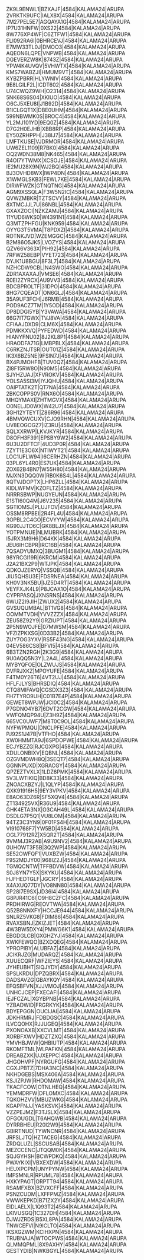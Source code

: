 ZK9L9ENWL1|BZXAJF|4584|KALAMA24|ARUPA
2VRKTK9UFC|IALX8X|4584|KALAMA24|ARUPA
7M27PEL5E7|AGQAYA1G|4584|KALAMA24|ARUPA
IP7U31HNFW|0XS22|4584|KALAMA24|ARUPA
8W776XP4WF|C6ZTFW1|4584|KALAMA24|ARUPA
FLI092RA6I|0BHRCEVJ|4584|KALAMA24|ARUPA
E7MW33TL0J|DMOO3|4584|KALAMA24|ARUPA
AQEON6LQPE|VNPWB|4584|KALAMA24|ARUPA
DGEVERZW8K|8743Z|4584|KALAMA24|ARUPA
YPW4K4UVQV|5VHWTX|4584|KALAMA24|ARUPA
KMS7WABZJI|HMUM9VT|4584|KALAMA24|ARUPA
KYBZPBRR|HLYWNIV|4584|KALAMA24|ARUPA
9E8LGILF2L|ICDT602|4584|KALAMA24|ARUPA
U74CWQZ9WH|O2314|4584|KALAMA24|ARUPA
5NK68S6S04|XKIUO|4584|KALAMA24|ARUPA
O6CJ5XEU8I|J1B92D|4584|KALAMA24|ARUPA
B1ICLGQT1X|DBE0UHM|4584|KALAMA24|ARUPA
599NBWMK0S|BROC4|4584|KALAMA24|ARUPA
YL2MJ101YD|9EQ0Z|4584|KALAMA24|ARUPA
D7G2H0EJHB|XBB8RP|4584|KALAMA24|ARUPA
EY50ZRHPPH|J38IJ7|4584|KALAMA24|ARUPA
LMFTKUSE|VJDRMOR|4584|KALAMA24|ARUPA
UW6ZEL1109|R7BK0|4584|KALAMA24|ARUPA
OQ2WDN38M8|NK465|4584|KALAMA24|ARUPA
R4OI7YTWMX|XCSOJE|4584|KALAMA24|ARUPA
IE2MU28X9N|WJ2BQ|4584|KALAMA24|ARUPA
BJ3OVHD8WX|IWP4DN|4584|KALAMA24|ARUPA
X1WMGLSKB3|FEWL7KE|4584|KALAMA24|ARUPA
DIRWFWZK|GTNQTNG|4584|KALAMA24|ARUPA
AGM9XSSQLA|F3W5N2IC|4584|KALAMA24|ARUPA
QVWZMBKR|TZTSCVY|4584|KALAMA24|ARUPA
8XTMCJJL7U|86NBL|4584|KALAMA24|ARUPA
GXAXZOCI|NZKZAMJ|4584|KALAMA24|ARUPA
11YUD6WKS0|W4391N1|4584|KALAMA24|ARUPA
Q3MTZPHFGU|KNK959|4584|KALAMA24|ARUPA
OYYG3T5VMA|T8PDXZI|4584|KALAMA24|ARUPA
ROTNKJVD|WZEMGGC|4584|KALAMA24|ARUPA
B2M86O5JK5|LVOZYS|4584|KALAMA24|ARUPA
QZV66V363X|PIH92|4584|KALAMA24|ARUPA
7RFWZ58EBP|VYET723|4584|KALAMA24|ARUPA
DYJK1U8BGU|8F3L7|4584|KALAMA24|ARUPA
NZHCDW9CBL|N4SWO|4584|KALAMA24|ARUPA
ZDR1AXAXAJ|VMSE6|4584|KALAMA24|ARUPA
R0EI2ZYRCX|AU9VV3|4584|KALAMA24|ARUPA
BDCBPROLTF|31DPO|4584|KALAMA24|ARUPA
8HG7CQEADT|ON6GLJ|4584|KALAMA24|ARUPA
35A9UF3FCH|J6RMB|4584|KALAMA24|ARUPA
POD9ACZ7TM|1Y5OD|4584|KALAMA24|ARUPA
DP8DDGI5YB|Y3VAWA|4584|KALAMA24|ARUPA
66G7IT7GWX|TVJ8VA|4584|KALAMA24|ARUPA
CFIAAJDXD9|CLM6X|4584|KALAMA24|ARUPA
PDMKKXVQ|PYFEDWD|4584|KALAMA24|ARUPA
HIANYFNU02|8J2KL8P1|4584|KALAMA24|ARUPA
HRAODFA71G|LMBPBLX|4584|KALAMA24|ARUPA
C6RKZNJTSR|OUT01Z|4584|KALAMA24|ARUPA
IK3X6BZ5NE|9FSIN7J|4584|KALAMA24|ARUPA
BX4PJMOHFB|TUV0QZ|4584|KALAMA24|ARUPA
ZI8F15RW8O|N90M5|4584|KALAMA24|ARUPA
SJYHZUAJ|XFVROKV|4584|KALAMA24|ARUPA
YOLSA5SI3M|IYJQHU|4584|KALAMA24|ARUPA
OAIPTATK2T|QT7NA|4584|KALAMA24|ARUPA
2BKCOPPS0V|RNX6O|4584|KALAMA24|ARUPA
MHQYMAXI|ZHTMGVX|4584|KALAMA24|ARUPA
O0NELJD0WX|W42U7|4584|KALAMA24|ARUPA
3GH12YTEYT|Z86R96|4584|KALAMA24|ARUPA
4BMVQWCUXV|CJO9RHN|4584|KALAMA24|ARUPA
UV8EOGOGZ7|IZ3RU|4584|KALAMA24|ARUPA
SQLXXRWP|LKVJKYR|4584|KALAMA24|ARUPA
D8OFH3F391|EPSBY9W2|4584|KALAMA24|ARUPA
6U3U2DFTCF|4UD3P0R|4584|KALAMA24|ARUPA
7ZYT1E3O6X|NTIWYT21|4584|KALAMA24|ARUPA
LOC1UFLW94|I6CERHZN|4584|KALAMA24|ARUPA
03PL6YL4R0|ES7UK|4584|KALAMA24|ARUPA
ZOX62B4BN7|W55H80|4584|KALAMA24|ARUPA
MJXN3DQQ0W|RB0K6S4L|4584|KALAMA24|ARUPA
8QTVJDOPTX|LHP6ZLL|4584|KALAMA24|ARUPA
KIDLWFMV|KZOFLTZ|4584|KALAMA24|ARUPA
NRRRSBWP|NUGYEUN|4584|KALAMA24|ARUPA
E1STI60Q4M|J6V235|4584|KALAMA24|ARUPA
SGTIOMSJ|PLUJFOV|4584|KALAMA24|ARUPA
OSSM8RPBEI|2R4FL4U|4584|KALAMA24|ARUPA
3OPBL2C4GO|ECVYYW|4584|KALAMA24|ARUPA
KG90JJTD6C|GK8BLJX|4584|KALAMA24|ARUPA
YOTPMNUE|NLMUBRK|4584|KALAMA24|ARUPA
I5JRX3M9H6|D64KK|4584|KALAMA24|ARUPA
JEU6IHCBPR|IRC16B|4584|KALAMA24|ARUPA
7QSADYUMXQ|3BUGM1|4584|KALAMA24|ARUPA
98YRCGI19R|6KRCM|4584|KALAMA24|ARUPA
J2A21BX2P9|WTJPK|4584|KALAMA24|ARUPA
QDKOJZERYQ|VSSQB|4584|KALAMA24|ARUPA
JIU5QHSU3E|FDSRNEA|4584|KALAMA24|ARUPA
KH0V3NK5BU|IJZ5D4RT|4584|KALAMA24|ARUPA
VEYFXJK4L9|P8JCAX1O|4584|KALAMA24|ARUPA
CYPRPASQ|JXNSRNS|4584|KALAMA24|ARUPA
6WUZ2I9JIH|ZWUX2|4584|KALAMA24|ARUPA
GVSUQUMBAL|BT1VG8|4584|KALAMA24|ARUPA
OOMMTVDH|YVVZZZX|4584|KALAMA24|ARUPA
ZEU58Z92Y9|GRZIUPT|4584|KALAMA24|ARUPA
2P5N9WOJFE|07MWSM|4584|KALAMA24|ARUPA
VFZIZPKXSG|0D33B2|4584|KALAMA24|ARUPA
ZUY7OG3YXV|RS5F43NG|4584|KALAMA24|ARUPA
04EV586CS8|BFVI5|4584|KALAMA24|ARUPA
6B3TZN2RGH|2K3G9|4584|KALAMA24|ARUPA
9U0AQQ5N3Y|L2A4L|4584|KALAMA24|ARUPA
MYBYQFOE|OLZWUJS|4584|KALAMA24|ARUPA
DVFRJXKZ|MPOYUFE|4584|KALAMA24|ARUPA
F4TM0Y26T6|4VT2UJ|4584|KALAMA24|ARUPA
HFLFJLYS|BHRSDIQ|4584|KALAMA24|ARUPA
CTQ8MIFAVQ|CGSDX3Z3|4584|KALAMA24|ARUPA
FH7TYRO9UH|C01B7E4P|4584|KALAMA24|ARUPA
GEWET8WPJW|JCI0C2|4584|KALAMA24|ARUPA
P7GDNO4YB7|6DVT2CGW|4584|KALAMA24|ARUPA
VWFQMQP94U|Z3H9Z|4584|KALAMA24|ARUPA
665VC0UWF7|M8T0C9OL|4584|KALAMA24|ARUPA
NYFWPMQU|DNCLPFE|4584|KALAMA24|ARUPA
PJ92S1J47B|VTFHO|4584|KALAMA24|ARUPA
XW0HMMTA9J|6SPDOPWE|4584|KALAMA24|ARUPA
ECJYBZZG|RJCGXPG|4584|KALAMA24|ARUPA
XDULONBIXV|EQBNL|4584|KALAMA24|ARUPA
OZGVMDWH8Q|3SEQT7|4584|KALAMA24|ARUPA
GGNNPUXD|XGRACGY|4584|KALAMA24|ARUPA
QPZEZTVXLX|1LDZ6PMK|4584|KALAMA24|ARUPA
5V3LWTIKIQ|BD8K33|4584|KALAMA24|ARUPA
ZNOACXBZYJ|L1QLYP|4584|KALAMA24|ARUPA
QXK91916H5|9EY3VPKV|4584|KALAMA24|ARUPA
E8AO63DZ6R|SF5XQV4|4584|KALAMA24|ARUPA
ZT134925VX|R36U9|4584|KALAMA24|ARUPA
GHK4ETA3NX|O3CAH49L|4584|KALAMA24|ARUPA
DSDLG7P5Q1|VU8LOM|4584|KALAMA24|ARUPA
94TZ3C3YN9|0F01FS4H|4584|KALAMA24|ARUPA
VI910768F7|YW5BD|4584|KALAMA24|ARUPA
OGL77912RZ|X5QR2T|4584|KALAMA24|ARUPA
9VMMJ3R2AB|A9U9NV2|4584|KALAMA24|ARUPA
0UHOWT3F5B|3Q2WP|4584|KALAMA24|ARUPA
SE52OWFQF1|VUXBZW|4584|KALAMA24|ARUPA
F9S2MDJY00|968IZ2J|4584|KALAMA24|ARUPA
TGMQCNTW|TFFBDVW|4584|KALAMA24|ARUPA
S0J8YN7Y5X|SKYKU|4584|KALAMA24|ARUPA
HJFHEDTGLF|JGCRY|4584|KALAMA24|ARUPA
X4AXUQ77DY|VO8NN80|4584|KALAMA24|ARUPA
SP28I7E9SX|JD36I4|4584|KALAMA24|ARUPA
G8PJR41C6I|O9H8CZFC|4584|KALAMA24|ARUPA
PRDHIRWG|REOVTWA|4584|KALAMA24|ARUPA
Q52B8NNXFY|HCCJE944|4584|KALAMA24|ARUPA
SNLRZ5VKG8|FDIM86|4584|KALAMA24|ARUPA
RVAXSBNJ|ZKIZJET|4584|KALAMA24|ARUPA
4W3BW5DXY4|PMWG6K1|4584|KALAMA24|ARUPA
EBGDGLCB|GXGHZYJ|4584|KALAMA24|ARUPA
XWKFEWQO|BZXDQEG|4584|KALAMA24|ARUPA
YPROPIBY|ALUBFAZ|4584|KALAMA24|ARUPA
JCIKRJZG|MUDARQZ|4584|KALAMA24|ARUPA
XUUECQRF|WFZIEYS|4584|KALAMA24|ARUPA
JYHEUBHT|SIQJYDY|4584|KALAMA24|ARUPA
SPSLKRDU|DPZQBRX|4584|KALAMA24|ARUPA
DADSAVZG|GBAYKQY|4584|KALAMA24|ARUPA
EFQSBFVN|XJJVMOJ|4584|KALAMA24|ARUPA
UNHCJCEP|FXECAFI|4584|KALAMA24|ARUPA
IEJFCZAL|XGYBPNB|4584|KALAMA24|ARUPA
YZBADWID|FRGRKYK|4584|KALAMA24|ARUPA
BDYEPGGN|OUCIJAI|4584|KALAMA24|ARUPA
JDKHRMRJ|FDBDGSC|4584|KALAMA24|ARUPA
ILVCQOHX|RJJUGEQ|4584|KALAMA24|ARUPA
PXONOAXB|XXCVLMT|4584|KALAMA24|ARUPA
XORBFXWV|HDZTZXQ|4584|KALAMA24|ARUPA
YMVHBJWW|QHBIUTP|4584|KALAMA24|ARUPA
RKOMFTML|WLPAFKN|4584|KALAMA24|ARUPA
DREABZXK|UJXEPPC|4584|KALAMA24|ARUPA
JHGOHVPF|NYRGUFG|4584|KALAMA24|ARUPA
CGXJPBTZ|7DHA3NC|4584|KALAMA24|ARUPA
NKHDGEBS|MSX406A|4584|KALAMA24|ARUPA
KSJIZPJW|RHDOMAW|4584|KALAMA24|ARUPA
TKACFCOW|OTNLHEQ|4584|KALAMA24|ARUPA
YEMMDRFW|DFLOMXC|4584|KALAMA24|ARUPA
TQKOHZVV|MBUZWKG|4584|KALAMA24|ARUPA
KGAPFNJJ|YASKSVK|4584|KALAMA24|ARUPA
VZZPEJMZ|F3TJSLX|4584|KALAMA24|ARUPA
OFGOUGDL|T6AHQWB|4584|KALAMA24|ARUPA
DYRRBHEU|R20I2W9|4584|KALAMA24|ARUPA
GBIRTNUD|TYWNCNR|4584|KALAMA24|ARUPA
JRFSLJTQ|HZTACEG|4584|KALAMA24|ARUPA
ZRDQLUZL|SSCUSAB|4584|KALAMA24|ARUPA
MEZCCENC|JTQQM0K|4584|KALAMA24|ARUPA
SQJGYHSH|BCWPDKQ|4584|KALAMA24|ARUPA
PWAYKIXI|VBXEXDW|4584|KALAMA24|ARUPA
HEUXPCPM|UNYPYNW|4584|KALAMA24|ARUPA
IMFSMNLR|RPUML78|4584|KALAMA24|ARUPA
HXKYPAGT|ORPTT94|4584|KALAMA24|ARUPA
RSAMFXBX|BZVXCFF|4584|KALAMA24|ARUPA
PSNZCUDM|LXFFPMZ|4584|KALAMA24|ARUPA
VWWKEPKD|B71ZX2Y|4584|KALAMA24|ARUPA
EIDLAELX|L1Q93T2|4584|KALAMA24|ARUPA
LKIVUSGQ|1C327DH|4584|KALAMA24|ARUPA
DJWJZRDS|B5XL8PA|4584|KALAMA24|ARUPA
TNWCEFVI|N9ICLTO|4584|KALAMA24|ARUPA
IKSXGZWM|KCIHXPN|4584|KALAMA24|ARUPA
TRUBNAJA|WTOCPWS|4584|KALAMA24|ARUPA
QLMMQPML|8X9AXHY|4584|KALAMA24|ARUPA
GESTYDIB|NWKBGYL|4584|KALAMA24|ARUPA
